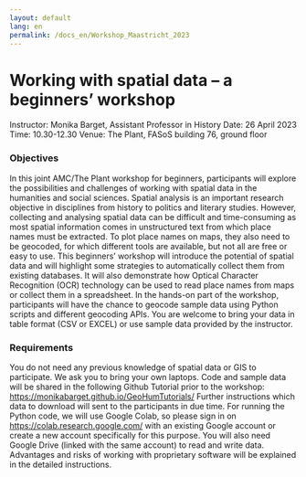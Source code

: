 ```yaml
---
layout: default
lang: en
permalink: /docs_en/Workshop_Maastricht_2023
---
```


# Working with spatial data – a beginners’ workshop

Instructor: Monika Barget, Assistant Professor in History
Date: 26 April 2023
Time: 10.30-12.30
Venue: The Plant, FASoS building 76, ground floor

### Objectives

In this joint AMC/The Plant workshop for beginners, participants will explore the possibilities and challenges of working with spatial data in the humanities and social sciences. Spatial analysis is an important research objective in disciplines from history to politics and literary studies. However, collecting and analysing spatial data can be difficult and time-consuming as most spatial information comes in unstructured text from which place names must be extracted. To plot place names on maps, they also need to be geocoded, for which different tools are available, but not all are free or easy to use. This beginners’ workshop will introduce the potential of spatial data and will highlight some strategies to automatically collect them from existing databases. It will also demonstrate how Optical Character Recognition (OCR) technology can be used to read place names from maps or collect them in a spreadsheet. In the hands-on part of the workshop, participants will have the chance to geocode sample data using Python scripts and different geocoding APIs. You are welcome to bring your data in table format (CSV or EXCEL) or use sample data provided by the instructor.
 
### Requirements

You do not need any previous knowledge of spatial data or GIS to participate. We ask you to bring your own laptops. Code and sample data will be shared in the following Github Tutorial prior to the workshop: https://monikabarget.github.io/GeoHumTutorials/ Further instructions which data to download will sent to the participants in due time. For running the Python code, we will use Google Colab, so please sign in on https://colab.research.google.com/ with an existing Google account or create a new account specifically for this purpose. You will also need Google Drive (linked with the same account) to read and write data. Advantages and risks of working with proprietary software will be explained in the detailed instructions.
